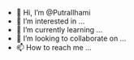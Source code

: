 - 👋 Hi, I’m @PutraIlhami
- 👀 I’m interested in ...
- 🌱 I’m currently learning ...
- 💞️ I’m looking to collaborate on ...
- 📫 How to reach me ...

<!---
PutraIlhami/PutraIlhami is a ✨ special ✨ repository because its `README.md` (this file) appears on your GitHub profile.
You can click the Preview link to take a look at your changes.
--->

